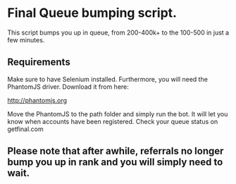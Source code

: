 # Final Queue bumping script.

This script bumps you up in queue, from 200-400k+ to the 100-500 in just a few minutes.

## Requirements

Make sure to have Selenium installed. Furthermore, you will need the PhantomJS driver. Download it from here:

http://phantomjs.org

Move the PhantomJS to the path folder and simply run the bot. It will let you know when accounts have been registered. Check your queue status on getfinal.com

## Please note that after awhile, referrals no longer bump you up in rank and you will simply need to wait.
